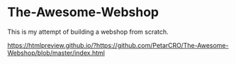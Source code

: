 # The-Awesome-Webshop
This is my attempt of building a webshop from scratch.

https://htmlpreview.github.io/?https://github.com/PetarCRO/The-Awesome-Webshop/blob/master/index.html
